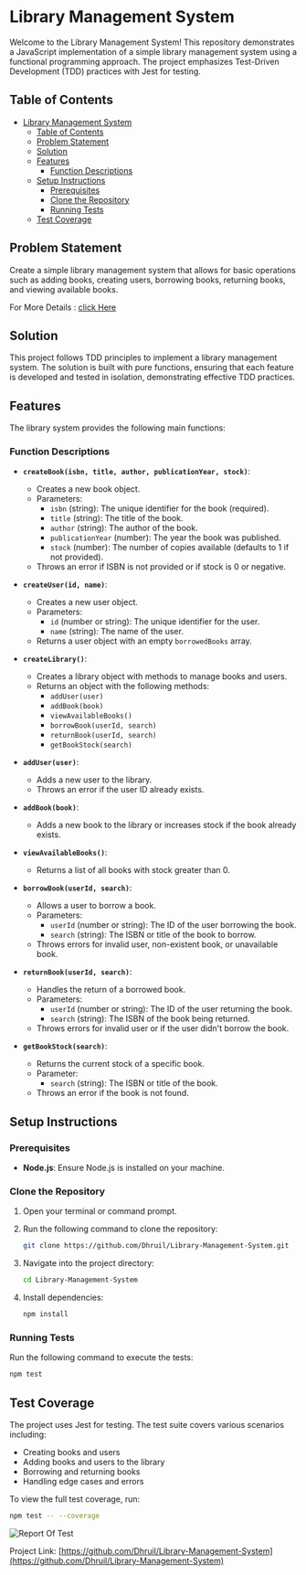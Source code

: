 ﻿# Library Management System

Welcome to the Library Management System! This repository demonstrates a JavaScript implementation of a simple library management system using a functional programming approach. The project emphasizes Test-Driven Development (TDD) practices with Jest for testing.

## Table of Contents

- [Library Management System](#library-management-system)
  - [Table of Contents](#table-of-contents)
  - [Problem Statement](#problem-statement)
  - [Solution](#solution)
  - [Features](#features)
    - [Function Descriptions](#function-descriptions)
  - [Setup Instructions](#setup-instructions)
    - [Prerequisites](#prerequisites)
    - [Clone the Repository](#clone-the-repository)
    - [Running Tests](#running-tests)
  - [Test Coverage](#test-coverage)

## Problem Statement

Create a simple library management system that allows for basic operations such as adding books, creating users, borrowing books, returning books, and viewing available books.

For More Details : [click Here](https://drive.google.com/file/d/16TEj0ahjWSDh4IzGkLT0-UfJWpUgssdE/view?usp=sharing)

## Solution

This project follows TDD principles to implement a library management system. The solution is built with pure functions, ensuring that each feature is developed and tested in isolation, demonstrating effective TDD practices.

## Features

The library system provides the following main functions:

### Function Descriptions

- **`createBook(isbn, title, author, publicationYear, stock)`**:

  - Creates a new book object.
  - Parameters:
    - `isbn` (string): The unique identifier for the book (required).
    - `title` (string): The title of the book.
    - `author` (string): The author of the book.
    - `publicationYear` (number): The year the book was published.
    - `stock` (number): The number of copies available (defaults to 1 if not provided).
  - Throws an error if ISBN is not provided or if stock is 0 or negative.

- **`createUser(id, name)`**:

  - Creates a new user object.
  - Parameters:
    - `id` (number or string): The unique identifier for the user.
    - `name` (string): The name of the user.
  - Returns a user object with an empty `borrowedBooks` array.

- **`createLibrary()`**:

  - Creates a library object with methods to manage books and users.
  - Returns an object with the following methods:
    - `addUser(user)`
    - `addBook(book)`
    - `viewAvailableBooks()`
    - `borrowBook(userId, search)`
    - `returnBook(userId, search)`
    - `getBookStock(search)`

- **`addUser(user)`**:

  - Adds a new user to the library.
  - Throws an error if the user ID already exists.

- **`addBook(book)`**:

  - Adds a new book to the library or increases stock if the book already exists.

- **`viewAvailableBooks()`**:

  - Returns a list of all books with stock greater than 0.

- **`borrowBook(userId, search)`**:

  - Allows a user to borrow a book.
  - Parameters:
    - `userId` (number or string): The ID of the user borrowing the book.
    - `search` (string): The ISBN or title of the book to borrow.
  - Throws errors for invalid user, non-existent book, or unavailable book.

- **`returnBook(userId, search)`**:

  - Handles the return of a borrowed book.
  - Parameters:
    - `userId` (number or string): The ID of the user returning the book.
    - `search` (string): The ISBN of the book being returned.
  - Throws errors for invalid user or if the user didn't borrow the book.

- **`getBookStock(search)`**:
  - Returns the current stock of a specific book.
  - Parameter:
    - `search` (string): The ISBN or title of the book.
  - Throws an error if the book is not found.

## Setup Instructions

### Prerequisites

- **Node.js**: Ensure Node.js is installed on your machine.

### Clone the Repository

1. Open your terminal or command prompt.
2. Run the following command to clone the repository:

   ```bash
   git clone https://github.com/Dhruil/Library-Management-System.git
   ```

3. Navigate into the project directory:

   ```bash
   cd Library-Management-System
   ```

4. Install dependencies:

   ```bash
   npm install
   ```

### Running Tests

Run the following command to execute the tests:

```bash
npm test
```

## Test Coverage

The project uses Jest for testing. The test suite covers various scenarios including:

- Creating books and users
- Adding books and users to the library
- Borrowing and returning books
- Handling edge cases and errors

To view the full test coverage, run:

```bash
npm test -- --coverage
```
![Report Of Test](![image](https://github.com/user-attachments/assets/d4f7d8c1-6e98-4171-87d2-62bbece8b80a)
)

Project Link: [https://github.com/Dhruil/Library-Management-System](https://github.com/Dhruil/Library-Management-System)
